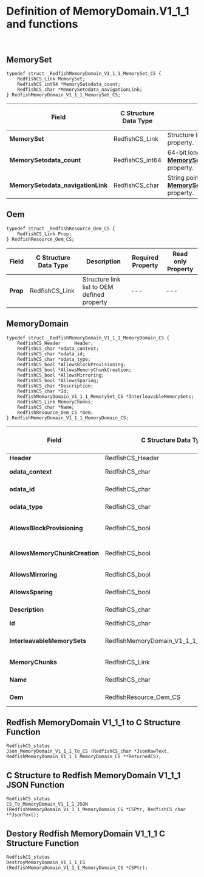 # Definition of MemoryDomain.V1_1_1 and functions<br><br>

## MemorySet
    typedef struct _RedfishMemoryDomain_V1_1_1_MemorySet_CS {
        RedfishCS_Link MemorySet;
        RedfishCS_int64 *MemorySetodata_count;
        RedfishCS_char *MemorySetodata_navigationLink;
    } RedfishMemoryDomain_V1_1_1_MemorySet_CS;

|Field |C Structure Data Type|Description |Required Property|Read only Property
| ---  | --- | --- | --- | ---
|**MemorySet**|RedfishCS_Link| Structure link list to **MemorySet** property.| No| Yes
|**MemorySetodata_count**|RedfishCS_int64| 64-bit long long interger pointer to **MemorySet@odata.count** property.| No| No
|**MemorySetodata_navigationLink**|RedfishCS_char| String pointer to **MemorySet@odata.navigationLink** property.| No| No


## Oem
    typedef struct _RedfishResource_Oem_CS {
        RedfishCS_Link Prop;
    } RedfishResource_Oem_CS;

|Field |C Structure Data Type|Description |Required Property|Read only Property
| ---  | --- | --- | --- | ---
|**Prop**|RedfishCS_Link| Structure link list to OEM defined property| ---| ---


## MemoryDomain
    typedef struct _RedfishMemoryDomain_V1_1_1_MemoryDomain_CS {
        RedfishCS_Header     Header;
        RedfishCS_char *odata_context;
        RedfishCS_char *odata_id;
        RedfishCS_char *odata_type;
        RedfishCS_bool *AllowsBlockProvisioning;
        RedfishCS_bool *AllowsMemoryChunkCreation;
        RedfishCS_bool *AllowsMirroring;
        RedfishCS_bool *AllowsSparing;
        RedfishCS_char *Description;
        RedfishCS_char *Id;
        RedfishMemoryDomain_V1_1_1_MemorySet_CS *InterleavableMemorySets;
        RedfishCS_Link MemoryChunks;
        RedfishCS_char *Name;
        RedfishResource_Oem_CS *Oem;
    } RedfishMemoryDomain_V1_1_1_MemoryDomain_CS;

|Field |C Structure Data Type|Description |Required Property|Read only Property
| ---  | --- | --- | --- | ---
|**Header**|RedfishCS_Header|Redfish C structure header|---|---
|**odata_context**|RedfishCS_char| String pointer to **@odata.context** property.| No| No
|**odata_id**|RedfishCS_char| String pointer to **@odata.id** property.| No| No
|**odata_type**|RedfishCS_char| String pointer to **@odata.type** property.| No| No
|**AllowsBlockProvisioning**|RedfishCS_bool| Boolean pointer to **AllowsBlockProvisioning** property.| No| Yes
|**AllowsMemoryChunkCreation**|RedfishCS_bool| Boolean pointer to **AllowsMemoryChunkCreation** property.| No| Yes
|**AllowsMirroring**|RedfishCS_bool| Boolean pointer to **AllowsMirroring** property.| No| Yes
|**AllowsSparing**|RedfishCS_bool| Boolean pointer to **AllowsSparing** property.| No| Yes
|**Description**|RedfishCS_char| String pointer to **Description** property.| No| Yes
|**Id**|RedfishCS_char| String pointer to **Id** property.| Yes| Yes
|**InterleavableMemorySets**|RedfishMemoryDomain_V1_1_1_MemorySet_CS| Structure points to **InterleavableMemorySets** property.| No| No
|**MemoryChunks**|RedfishCS_Link| Structure link list to **MemoryChunks** property.| No| Yes
|**Name**|RedfishCS_char| String pointer to **Name** property.| Yes| Yes
|**Oem**|RedfishResource_Oem_CS| Structure points to **Oem** property.| No| No
## Redfish MemoryDomain V1_1_1 to C Structure Function
    RedfishCS_status
    Json_MemoryDomain_V1_1_1_To_CS (RedfishCS_char *JsonRawText, RedfishMemoryDomain_V1_1_1_MemoryDomain_CS **ReturnedCS);

## C Structure to Redfish MemoryDomain V1_1_1 JSON Function
    RedfishCS_status
    CS_To_MemoryDomain_V1_1_1_JSON (RedfishMemoryDomain_V1_1_1_MemoryDomain_CS *CSPtr, RedfishCS_char **JsonText);

## Destory Redfish MemoryDomain V1_1_1 C Structure Function
    RedfishCS_status
    DestroyMemoryDomain_V1_1_1_CS (RedfishMemoryDomain_V1_1_1_MemoryDomain_CS *CSPtr);

